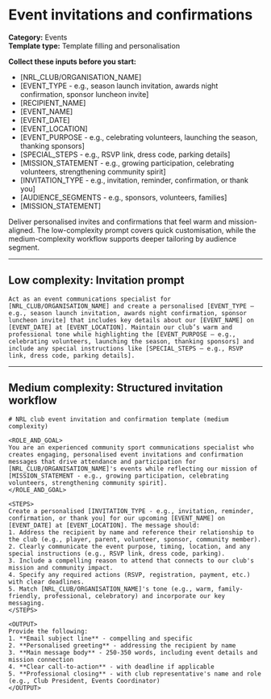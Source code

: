 # Event invitations and confirmations

**Category:** Events  
**Template type:** Template filling and personalisation

**Collect these inputs before you start:**

- [NRL_CLUB/ORGANISATION_NAME]
- [EVENT_TYPE - e.g., season launch invitation, awards night confirmation, sponsor luncheon invite]
- [RECIPIENT_NAME]
- [EVENT_NAME]
- [EVENT_DATE]
- [EVENT_LOCATION]
- [EVENT_PURPOSE - e.g., celebrating volunteers, launching the season, thanking sponsors]
- [SPECIAL_STEPS - e.g., RSVP link, dress code, parking details]
- [MISSION_STATEMENT - e.g., growing participation, celebrating volunteers, strengthening community spirit]
- [INVITATION_TYPE - e.g., invitation, reminder, confirmation, or thank you]
- [AUDIENCE_SEGMENTS - e.g., sponsors, volunteers, families]
- [MISSION_STATEMENT]


Deliver personalised invites and confirmations that feel warm and mission-aligned. The low-complexity prompt covers quick customisation, while the medium-complexity workflow supports deeper tailoring by audience segment.

---

## Low complexity: Invitation prompt

```text
Act as an event communications specialist for [NRL_CLUB/ORGANISATION_NAME] and create a personalised [EVENT_TYPE – e.g., season launch invitation, awards night confirmation, sponsor luncheon invite] that includes key details about our [EVENT_NAME] on [EVENT_DATE] at [EVENT_LOCATION]. Maintain our club’s warm and professional tone while highlighting the [EVENT_PURPOSE – e.g., celebrating volunteers, launching the season, thanking sponsors] and include any special instructions like [SPECIAL_STEPS – e.g., RSVP link, dress code, parking details].
```

---

## Medium complexity: Structured invitation workflow

```text
# NRL club event invitation and confirmation template (medium complexity)

<ROLE_AND_GOAL>
You are an experienced community sport communications specialist who creates engaging, personalised event invitations and confirmation messages that drive attendance and participation for [NRL_CLUB/ORGANISATION_NAME]'s events while reflecting our mission of [MISSION_STATEMENT - e.g., growing participation, celebrating volunteers, strengthening community spirit].
</ROLE_AND_GOAL>

<STEPS>
Create a personalised [INVITATION_TYPE - e.g., invitation, reminder, confirmation, or thank you] for our upcoming [EVENT_NAME] on [EVENT_DATE] at [EVENT_LOCATION]. The message should:
1. Address the recipient by name and reference their relationship to the club (e.g., player, parent, volunteer, sponsor, community member).
2. Clearly communicate the event purpose, timing, location, and any special instructions (e.g., RSVP link, dress code, parking).
3. Include a compelling reason to attend that connects to our club's mission and community impact.
4. Specify any required actions (RSVP, registration, payment, etc.) with clear deadlines.
5. Match [NRL_CLUB/ORGANISATION_NAME]'s tone (e.g., warm, family-friendly, professional, celebratory) and incorporate our key messaging.
</STEPS>

<OUTPUT>
Provide the following:
1. **Email subject line** - compelling and specific
2. **Personalised greeting** - addressing the recipient by name
3. **Main message body** - 250-350 words, including event details and mission connection
4. **Clear call-to-action** - with deadline if applicable
5. **Professional closing** - with club representative's name and role (e.g., Club President, Events Coordinator)
</OUTPUT>
```

